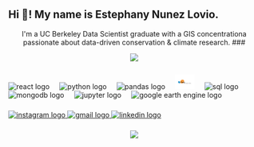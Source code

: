 <h2 align="left">Hi 👋! My name is Estephany Nunez Lovio.</h2>
<p align="center"> I'm a UC Berkeley Data Scientist graduate with a GIS concentrationa passionate about data-driven conservation & climate research.
###

<div align="center">
  <img height="200" src="https://i.pinimg.com/originals/2e/e8/8b/2ee88bf78e4f76001f59bad5e91a6a03.gif"  />
</div>

###

<div align="left">
  
  <img src="https://cdn.jsdelivr.net/gh/devicons/devicon/icons/react/react-original.svg" height="30" alt="react logo"  />
  <img width="12" />
  <img src="https://cdn.jsdelivr.net/gh/devicons/devicon/icons/python/python-original.svg" height="30" alt="python logo"  />
  <img width="12" />
    <!-- Pandas -->
<img src="https://cdn.jsdelivr.net/gh/devicons/devicon/icons/pandas/pandas-original.svg" height="30" alt="pandas logo" />
<img width="12" />

<!-- Scikit-learn -->
<img src="https://raw.githubusercontent.com/scikit-learn/scikit-learn/main/doc/logos/scikit-learn-logo.svg" height="30" alt="scikit-learn logo" />
<img width="12" />

<!-- SQL (generic database icon) -->
<img src="https://cdn.jsdelivr.net/gh/devicons/devicon/icons/mysql/mysql-original.svg" height="30" alt="sql logo" />
<img width="12" />

<!-- MongoDB -->
<img src="https://cdn.jsdelivr.net/gh/devicons/devicon/icons/mongodb/mongodb-original.svg" height="30" alt="mongodb logo" />
<img width="12" />

<!-- Jupyter Notebook -->
<img src="https://cdn.jsdelivr.net/gh/devicons/devicon/icons/jupyter/jupyter-original.svg" height="30" alt="jupyter logo" />
<img width="12" />

<!-- Google Earth Engine (no official devicon, using Earth Engine logo) -->
<img src="https://raw.githubusercontent.com/gee-community/gee-icons/main/icons/earthengine-logo.svg" height="30" alt="google earth engine logo" />
<img width="12" />

</div>

###

<div align="left">
  <a href="https://instagram.com/yourprofile" target="_blank">
    <img src="https://img.shields.io/static/v1?message=Instagram&logo=instagram&label=&color=E4405F&logoColor=white&labelColor=&style=for-the-badge" height="35" alt="instagram logo"  />
    
  <a href="mailto:stephanylovio101@gmail.com" target="_blank">
    <img src="https://img.shields.io/static/v1?message=Gmail&logo=gmail&label=&color=D14836&logoColor=white&labelColor=&style=for-the-badge" height="35" alt="gmail logo"  />
    
  <a href="https://linkedin.com/in/yourprofile" target="_blank">
    <img src="https://img.shields.io/static/v1?message=LinkedIn&logo=linkedin&label=&color=0077B5&logoColor=white&labelColor=&style=for-the-badge" height="35" alt="linkedin logo"  />
  </a>
</div>

###

<div align="center">
  <img src=["https://spotify-recently-played-readme.vercel.app/api?user=9yw6d2c3v6m1gc817s35zak3qcount=5"/>
</div>

###
<!--
**Stephanyn/Stephanyn** is a ✨ _special_ ✨ repository because its `README.md` (this file) appears on your GitHub profile.

Here are some ideas to get you started:

- 🔭 I’m currently working on ...
- 🌱 I’m currently learning ...
- 👯 I’m looking to collaborate on ...
- 🤔 I’m looking for help with ...
- 💬 Ask me about ...
- 📫 How to reach me: ...
- 😄 Pronouns: ...
- ⚡ Fun fact: ...
-->
